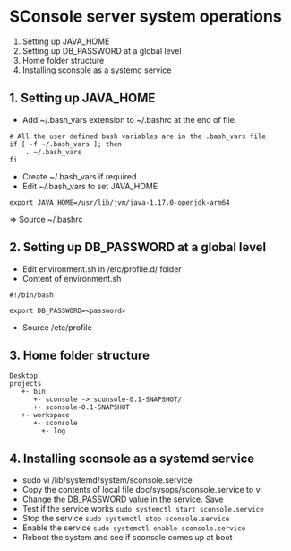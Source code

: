 # SConsole server system operations
<!-- ----------------------------------------------------------------------- -->

1. Setting up JAVA_HOME
2. Setting up DB_PASSWORD at a global level
3. Home folder structure
4. Installing sconsole as a systemd service

## 1. Setting up JAVA_HOME
<!-- ----------------- -->

* Add ~/.bash_vars extension to ~/.bashrc at the end of file.
```
# All the user defined bash variables are in the .bash_vars file
if [ -f ~/.bash_vars ]; then
    . ~/.bash_vars
fi
```

* Create ~/.bash_vars if required
* Edit ~/.bash_vars to set JAVA_HOME
```
export JAVA_HOME=/usr/lib/jvm/java-1.17.0-openjdk-arm64
```

=> Source ~/.bashrc

## 2. Setting up DB_PASSWORD at a global level
<!-- ------------------------------------- -->

* Edit environment.sh in /etc/profile.d/ folder
* Content of environment.sh
```
#!/bin/bash

export DB_PASSWORD=<password>
```
* Source /etc/profile

## 3. Home folder structure
<!-- ------------------ -->

```
Desktop
projects
   +- bin
      +- sconsole -> sconsole-0.1-SNAPSHOT/
      +- sconsole-0.1-SNAPSHOT   
   +- workspace
      +- sconsole
        +- log
```

## 4. Installing sconsole as a systemd service
<!-- ------------------------------------- -->

* sudo vi /lib/systemd/system/sconsole.service
* Copy the contents of local file doc/sysops/sconsole.service to vi
* Change the DB_PASSWORD value in the service. Save
* Test if the service works `sudo systemctl start sconsole.service`
* Stop the service `sudo systemctl stop sconsole.service`
* Enable the service `sudo systemctl enable sconsole.service`
* Reboot the system and see if sconsole comes up at boot